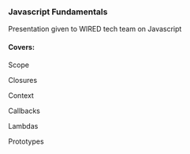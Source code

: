 ### Javascript Fundamentals

Presentation given to WIRED tech team on Javascript

#### Covers:
Scope

Closures

Context

Callbacks

Lambdas

Prototypes
